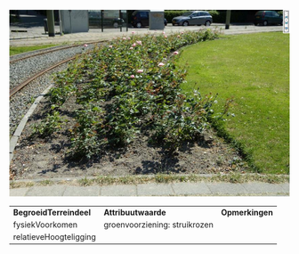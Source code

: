 ![](media/86e19a6c407478f9610ee4dc89ba3824207b948b.jpg)

|                         |                               |                 |
|-------------------------|-------------------------------|-----------------|
| **BegroeidTerreindeel** | **Attribuutwaarde**           | **Opmerkingen** |
| fysiekVoorkomen         | groenvoorziening: struikrozen |                 |
| relatieveHoogteligging  |                               |                 |

